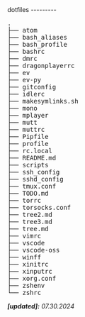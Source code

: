 <html>
<head>
	<meta charset="utf-8">
	<meta name="viewport" content="width=device-width">
</head>
</html>
dotfiles
---------
<pre>
.
├── atom
├── bash_aliases
├── bash_profile
├── bashrc
├── dmrc
├── dragonplayerrc
├── ev
├── ev-py
├── gitconfig
├── idlerc
├── makesymlinks.sh
├── mono
├── mplayer
├── mutt
├── muttrc
├── Pipfile
├── profile
├── rc.local
├── README.md
├── scripts
├── ssh_config
├── sshd_config
├── tmux.conf
├── TODO.md
├── torrc
├── torsocks.conf
├── tree2.md
├── tree3.md
├── tree.md
├── vimrc
├── vscode
├── vscode-oss
├── winff
├── xinitrc
├── xinputrc
├── xorg.conf
├── zshenv
└── zshrc
</pre>

<i><b>[updated]:</b> 07.30.2024</i>

